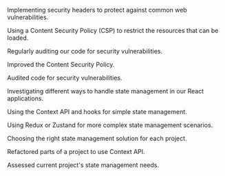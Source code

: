 Implementing security headers to protect against common web vulnerabilities.

Using a Content Security Policy (CSP) to restrict the resources that can be loaded.

Regularly auditing our code for security vulnerabilities.

Improved the Content Security Policy.

Audited code for security vulnerabilities.

Investigating different ways to handle state management in our React applications.

Using the Context API and hooks for simple state management.

Using Redux or Zustand for more complex state management scenarios.

Choosing the right state management solution for each project.

Refactored parts of a project to use Context API.

Assessed current project's state management needs.